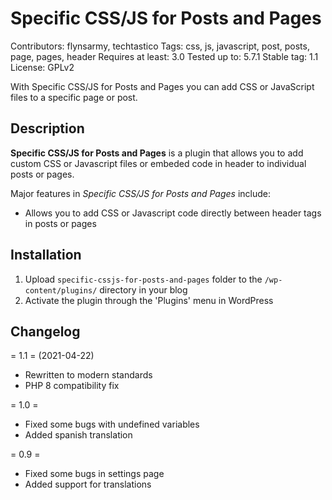 # Specific CSS/JS for Posts and Pages
Contributors: flynsarmy, techtastico
Tags: css, js, javascript, post, posts, page, pages, header
Requires at least: 3.0
Tested up to: 5.7.1
Stable tag: 1.1
License: GPLv2

With Specific CSS/JS for Posts and Pages you can add CSS or JavaScript files to a specific page or post.

## Description

**Specific CSS/JS for Posts and Pages** is a plugin that allows you to add custom CSS or Javascript files or embeded code in header to individual posts or pages.

Major features in *Specific CSS/JS for Posts and Pages* include:

* Allows you to add CSS or Javascript code directly between header tags in posts or pages

## Installation

1. Upload `specific-cssjs-for-posts-and-pages` folder to the `/wp-content/plugins/` directory in your blog
1. Activate the plugin through the 'Plugins' menu in WordPress

## Changelog

= 1.1 = (2021-04-22)

* Rewritten to modern standards
* PHP 8 compatibility fix

= 1.0 =

* Fixed some bugs with undefined variables
* Added spanish translation

= 0.9 =

* Fixed some bugs in settings page
* Added support for translations